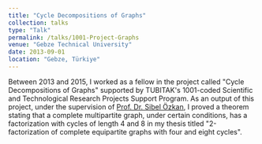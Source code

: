 ```yaml
---
title: "Cycle Decompositions of Graphs"
collection: talks
type: "Talk"
permalink: /talks/1001-Project-Graphs
venue: "Gebze Technical University"
date: 2013-09-01
location: "Gebze, Türkiye"
---
```


Between 2013 and 2015, I worked as a fellow in the project called "Cycle Decompositions of Graphs" supported by TUBITAK's 1001-coded Scientific and Technological Research Projects Support Program.
As an output of this project, under the supervision of <a href="https://www.gtu.edu.tr/personel/573/21919/display.aspx">Prof. Dr. Sibel Özkan</a>, I proved a theorem stating that a complete multipartite graph, under certain conditions, has a factorization with cycles of length 4 and 8 in my thesis titled "2-factorization of complete equipartite graphs with four and eight cycles".


<!-- This is a description of your talk, which is a markdown files that can be all markdown-ified like any other post. Yay markdown!-->
